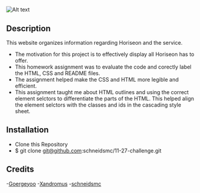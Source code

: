 # <Website>
![Alt text](Develop/assets/images/RMscreenshot.png "Full Page Screenshot")
## Description

This website organizes information regarding Horiseon and the service.

- The motivation for this project is to effectively display all Horiseon has to offer.
- This homework assignment was to evaluate the code and corectly label the HTML, CSS and README files.
- The assignment helped make the CSS and HTML more legible and efficient. 
- This assignment taught me about HTML outlines and using the correct element selctors to differentiate the parts of the HTML. This helped align the element selctors with the classes and ids in the cascading style sheet.  

## Installation

- Clone this Repository
- $ git clone git@github.com:schneidsmc/11-27-challenge.git

## Credits

-[Goergeyoo](https://github.com/Georgeyoo)
-[Xandromus](https://github.com/Xandromus)
-[schneidsmc](https://github.com/schneidsmc)



